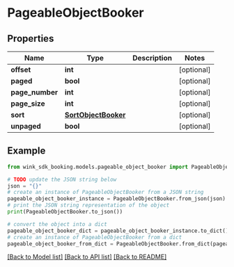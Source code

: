 # PageableObjectBooker


## Properties

Name | Type | Description | Notes
------------ | ------------- | ------------- | -------------
**offset** | **int** |  | [optional] 
**paged** | **bool** |  | [optional] 
**page_number** | **int** |  | [optional] 
**page_size** | **int** |  | [optional] 
**sort** | [**SortObjectBooker**](SortObjectBooker.md) |  | [optional] 
**unpaged** | **bool** |  | [optional] 

## Example

```python
from wink_sdk_booking.models.pageable_object_booker import PageableObjectBooker

# TODO update the JSON string below
json = "{}"
# create an instance of PageableObjectBooker from a JSON string
pageable_object_booker_instance = PageableObjectBooker.from_json(json)
# print the JSON string representation of the object
print(PageableObjectBooker.to_json())

# convert the object into a dict
pageable_object_booker_dict = pageable_object_booker_instance.to_dict()
# create an instance of PageableObjectBooker from a dict
pageable_object_booker_from_dict = PageableObjectBooker.from_dict(pageable_object_booker_dict)
```
[[Back to Model list]](../README.md#documentation-for-models) [[Back to API list]](../README.md#documentation-for-api-endpoints) [[Back to README]](../README.md)


